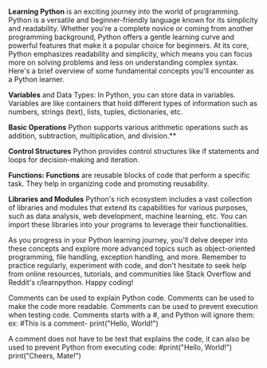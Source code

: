 **Learning Python** is an exciting journey into the world of programming. 
Python is a versatile and beginner-friendly language known for its simplicity and readability. 
Whether you're a complete novice or coming from another programming background, 
Python offers a gentle learning curve and powerful features that make it a popular choice for beginners.
At its core, Python emphasizes readability and simplicity, 
which means you can focus more on solving problems and less on understanding complex syntax. 
Here's a brief overview of some fundamental concepts you'll encounter as a Python learner.

**Variables** and Data Types: In Python, you can store data in variables. 
Variables are like containers that hold different types of information such as numbers, 
strings (text), lists, tuples, dictionaries, etc.

**Basic Operations** Python supports various arithmetic operations such as addition, subtraction, multiplication, and division.**

**Control Structures** Python provides control structures like if statements and loops for decision-making and iteration.

**Functions: Functions** are reusable blocks of code that perform a specific task. They help in organizing code and promoting reusability.

**Libraries and Modules** Python's rich ecosystem includes a vast collection of libraries and modules that extend 
its capabilities for various purposes, such as data analysis, web development, machine learning, etc. 
You can import these libraries into your programs to leverage their functionalities.

As you progress in your Python learning journey, you'll delve deeper into these concepts and explore more advanced topics such as object-oriented programming, 
file handling, exception handling, and more. Remember to practice regularly, experiment with code, 
and don't hesitate to seek help from online resources, tutorials, 
and communities like Stack Overflow and Reddit's r/learnpython. Happy coding!

Comments can be used to explain Python code.
Comments can be used to make the code more readable.
Comments can be used to prevent execution when testing code.
Comments starts with a #, and Python will ignore them:
ex: #This is a comment-  print("Hello, World!")

A comment does not have to be text that explains the code, it can also be used to prevent Python from executing code:
#print("Hello, World!")
print("Cheers, Mate!")





